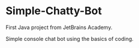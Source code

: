 # Simple-Chatty-Bot
First Java project from JetBrains Academy.

Simple console chat bot using the basics of coding.
